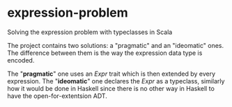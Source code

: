 # expression-problem
Solving the expression problem with typeclasses in Scala

The project contains two solutions: a "pragmatic" and an "ideomatic" ones.
The difference between them is the way the expression data type is encoded.

The "**pragmatic**" one uses an *Expr* trait which is then extended by every expression.
The "**ideomatic**" one declares the *Expr* as a typeclass, similarly how it would be done in Haskell since there is no other way in Haskell to have the open-for-extentsion ADT.
